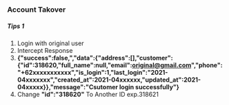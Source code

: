 ### Account Takover


##### Tips 1
1. Login with original user 
2. Intercept Response 
3. **{"success":false,","data":{"address":[],"customer":{"id":318620,"full_name":null,"email":original@gmail.com","phone":"+62xxxxxxxxxxx","is_login":1,"last_login":"2021-04xxxxxxx","created_at":2021-04xxxxxx,"updated_at":2021-04xxxxx}},"message":"Csutomer login successfully"}**
4. Change **"id":"318620"** To Another ID exp.318621



